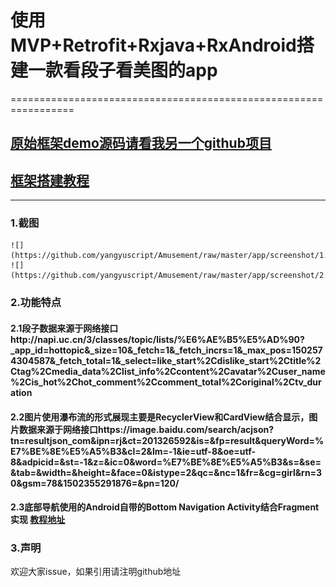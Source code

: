 #   使用MVP+Retrofit+Rxjava+RxAndroid搭建一款看段子看美图的app
=================================================================
##  [原始框架demo源码请看我另一个github项目](https://github.com/yangyuscript/MVP.Retrofit.Rxjava.git)
##  [框架搭建教程](http://blog.csdn.net/yangyuscript/article/details/76878538)
---------
### 1.截图
    ![](https://github.com/yangyuscript/Amusement/raw/master/app/screenshot/1.jpg)
    ![](https://github.com/yangyuscript/Amusement/raw/master/app/screenshot/2.jpg)

### 2.功能特点
####    2.1段子数据来源于网络接口http://napi.uc.cn/3/classes/topic/lists/%E6%AE%B5%E5%AD%90?_app_id=hottopic&_size=10&_fetch=1&_fetch_incrs=1&_max_pos=1502574304587&_fetch_total=1&_select=like_start%2Cdislike_start%2Ctitle%2Ctag%2Cmedia_data%2Clist_info%2Ccontent%2Cavatar%2Cuser_name%2Cis_hot%2Chot_comment%2Ccomment_total%2Coriginal%2Ctv_duration
####    2.2图片使用瀑布流的形式展现主要是RecyclerView和CardView结合显示，图片数据来源于网络接口https://image.baidu.com/search/acjson?tn=resultjson_com&ipn=rj&ct=201326592&is=&fp=result&queryWord=%E7%BE%8E%E5%A5%B3&cl=2&lm=-1&ie=utf-8&oe=utf-8&adpicid=&st=-1&z=&ic=0&word=%E7%BE%8E%E5%A5%B3&s=&se=&tab=&width=&height=&face=0&istype=2&qc=&nc=1&fr=&cg=girl&rn=30&gsm=78&1502355291876=&pn=120/<br>
####    2.3底部导航使用的Android自带的Bottom Navigation Activity结合Fragment实现 [教程地址](http://blog.csdn.net/yangyuscript/article/details/76606116)

### 3.声明
欢迎大家issue，如果引用请注明github地址